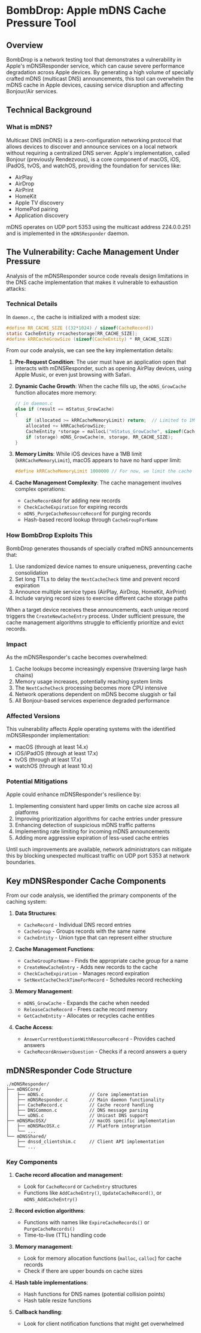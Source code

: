 # BombDrop: Apple mDNS Cache Pressure Tool

## Overview

BombDrop is a network testing tool that demonstrates a vulnerability in Apple's mDNSResponder service, which can cause severe performance degradation across Apple devices. By generating a high volume of specially crafted mDNS (multicast DNS) announcements, this tool can overwhelm the mDNS cache in Apple devices, causing service disruption and affecting Bonjour/Air services.

## Technical Background

### What is mDNS?

Multicast DNS (mDNS) is a zero-configuration networking protocol that allows devices to discover and announce services on a local network without requiring a centralized DNS server. Apple's implementation, called Bonjour (previously Rendezvous), is a core component of macOS, iOS, iPadOS, tvOS, and watchOS, providing the foundation for services like:

- AirPlay
- AirDrop
- AirPrint
- HomeKit
- Apple TV discovery
- HomePod pairing
- Application discovery

mDNS operates on UDP port 5353 using the multicast address 224.0.0.251 and is implemented in the `mDNSResponder` daemon.

## The Vulnerability: Cache Management Under Pressure

Analysis of the mDNSResponder source code reveals design limitations in the DNS cache implementation that makes it vulnerable to exhaustion attacks:

### Technical Details

In `daemon.c`, the cache is initialized with a modest size:

```c
#define RR_CACHE_SIZE ((32*1024) / sizeof(CacheRecord))
static CacheEntity rrcachestorage[RR_CACHE_SIZE];
#define kRRCacheGrowSize (sizeof(CacheEntity) * RR_CACHE_SIZE)
```

From our code analysis, we can see the key implementation details:

1. **Pre-Request Condition**: The user must have an application open that interacts with mDNSResponder, such as opening AirPlay devices, using Apple Music, or even just browsing with Safari.

2. **Dynamic Cache Growth**: When the cache fills up, the `mDNS_GrowCache` function allocates more memory:
   ```c
   // in daemon.c
   else if (result == mStatus_GrowCache)
   {
       if (allocated >= kRRCacheMemoryLimit) return;  // Limited to 1MB on iOS devices
       allocated += kRRCacheGrowSize;
       CacheEntity *storage = mallocL("mStatus_GrowCache", sizeof(CacheEntity) * RR_CACHE_SIZE);
       if (storage) mDNS_GrowCache(m, storage, RR_CACHE_SIZE);
   }
   ```

3. **Memory Limits**: While iOS devices have a 1MB limit (`kRRCacheMemoryLimit`), macOS appears to have no hard upper limit:
   ```c
   #define kRRCacheMemoryLimit 1000000 // For now, we limit the cache to at most 1MB on iOS devices.
   ```

4. **Cache Management Complexity**: The cache management involves complex operations:
   - `CacheRecordAdd` for adding new records
   - `CheckCacheExpiration` for expiring records
   - `mDNS_PurgeCacheResourceRecord` for purging records
   - Hash-based record lookup through `CacheGroupForName`

### How BombDrop Exploits This

BombDrop generates thousands of specially crafted mDNS announcements that:

1. Use randomized device names to ensure uniqueness, preventing cache consolidation
2. Set long TTLs to delay the `NextCacheCheck` time and prevent record expiration 
3. Announce multiple service types (AirPlay, AirDrop, HomeKit, AirPrint)
4. Include varying record sizes to exercise different cache storage paths

When a target device receives these announcements, each unique record triggers the `CreateNewCacheEntry` process. Under sufficient pressure, the cache management algorithms struggle to efficiently prioritize and evict records.

### Impact

As the mDNSResponder's cache becomes overwhelmed:

1. Cache lookups become increasingly expensive (traversing large hash chains)
2. Memory usage increases, potentially reaching system limits
3. The `NextCacheCheck` processing becomes more CPU intensive
4. Network operations dependent on mDNS become sluggish or fail
5. All Bonjour-based services experience degraded performance

### Affected Versions

This vulnerability affects Apple operating systems with the identified mDNSResponder implementation:

- macOS (through at least 14.x)
- iOS/iPadOS (through at least 17.x) 
- tvOS (through at least 17.x)
- watchOS (through at least 10.x)

### Potential Mitigations

Apple could enhance mDNSResponder's resilience by:

1. Implementing consistent hard upper limits on cache size across all platforms
2. Improving prioritization algorithms for cache entries under pressure
3. Enhancing detection of suspicious mDNS traffic patterns
4. Implementing rate limiting for incoming mDNS announcements
5. Adding more aggressive expiration of less-used cache entries

Until such improvements are available, network administrators can mitigate this by blocking unexpected multicast traffic on UDP port 5353 at network boundaries.

## Key mDNSResponder Cache Components

From our code analysis, we identified the primary components of the caching system:

1. **Data Structures**:
   - `CacheRecord` - Individual DNS record entries
   - `CacheGroup` - Groups records with the same name
   - `CacheEntity` - Union type that can represent either structure

2. **Cache Management Functions**:
   - `CacheGroupForName` - Finds the appropriate cache group for a name
   - `CreateNewCacheEntry` - Adds new records to the cache
   - `CheckCacheExpiration` - Manages record expiration
   - `SetNextCacheCheckTimeForRecord` - Schedules record rechecking

3. **Memory Management**:
   - `mDNS_GrowCache` - Expands the cache when needed
   - `ReleaseCacheRecord` - Frees cache record memory
   - `GetCacheEntity` - Allocates or recycles cache entities

4. **Cache Access**:
   - `AnswerCurrentQuestionWithResourceRecord` - Provides cached answers
   - `CacheRecordAnswersQuestion` - Checks if a record answers a query

## mDNSResponder Code Structure

```
./mDNSResponder/
├── mDNSCore/
│   ├── mDNS.c                 // Core implementation
│   ├── mDNSResponder.c        // Main daemon functionality 
│   ├── CacheRecord.c          // Cache record handling
│   ├── DNSCommon.c            // DNS message parsing
│   └── uDNS.c                 // Unicast DNS support
├── mDNSMacOSX/                // macOS specific implementation
│   ├── mDNSMacOSX.c           // Platform integration 
│   └── ...
└── mDNSShared/
    ├── dnssd_clientshim.c     // Client API implementation
    └── ...
```

### Key Components

1. **Cache record allocation and management**:
   - Look for `CacheRecord` or `CacheEntry` structures
   - Functions like `AddCacheEntry()`, `UpdateCacheRecord()`, or `mDNS_AddCacheEntry()`

2. **Record eviction algorithms**:
   - Functions with names like `ExpireCacheRecords()` or `PurgeCacheRecords()`
   - Time-to-live (TTL) handling code

3. **Memory management**:
   - Look for memory allocation functions (`malloc`, `calloc`) for cache records
   - Check if there are upper bounds on cache sizes

4. **Hash table implementations**:
   - Hash functions for DNS names (potential collision points)
   - Hash table resize functions

5. **Callback handling**:
   - Look for client notification functions that might get overwhelmed